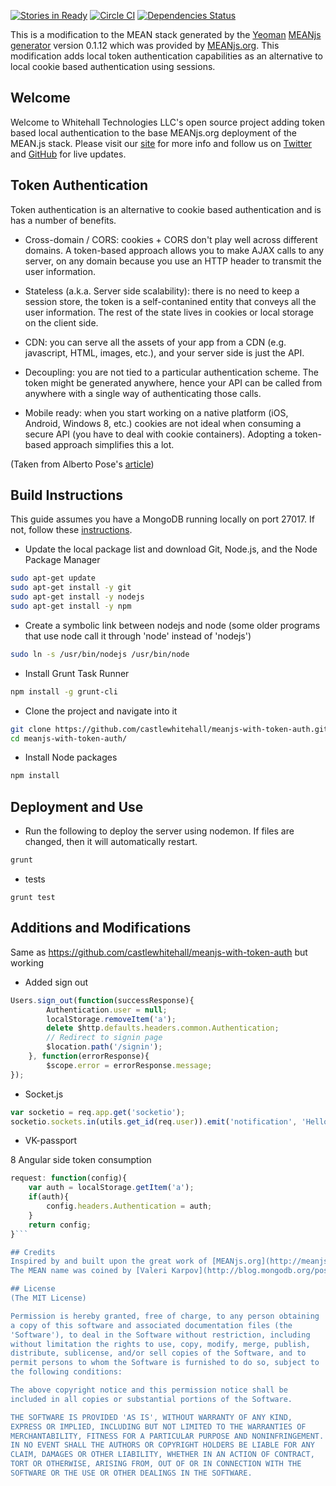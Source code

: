 [![Stories in Ready](https://badge.waffle.io/castlewhitehall/meanjs-with-token-auth.png?label=ready&title=Ready)](https://waffle.io/castlewhitehall/meanjs-with-token-auth)
[![Circle CI](https://circleci.com/gh/castlewhitehall/meanjs-with-token-auth/tree/master.svg?style=svg&circle-token=9f4d4cf9aebb2701286a3252ac5cdbe2bd1afbf9)](https://circleci.com/gh/castlewhitehall/meanjs-with-token-auth/tree/master)
[![Dependencies Status](https://david-dm.org/castlewhitehall/meanjs-with-token-auth.svg)](https://david-dm.org/castlewhitehall/meanjs-with-token-auth)

This is a modification to the MEAN stack generated by the [Yeoman](http://yeoman.io/) [MEANjs generator](https://github.com/meanjs/generator-meanjs) version 0.1.12 which was provided by [MEANjs.org](http://meanjs.org/). This modification adds local token authentication capabilities as an alternative to local cookie based authentication using sessions. 

## Welcome
Welcome to Whitehall Technologies LLC's open source project adding token based local authentication to the base MEANjs.org deployment of the MEAN.js stack. Please visit our [site](http://www.whitehall.io) for more info and follow us on [Twitter](https://twitter.com/castlewhitehall) and [GitHub](https://github.com/castlewhitehall) for live updates.

## Token Authentication
Token authentication is an alternative to cookie based authentication and is has a number of benefits.

* Cross-domain / CORS: cookies + CORS don't play well across different domains. A token-based approach allows you to make AJAX calls to any server, on any domain because you use an HTTP header to transmit the user information.

* Stateless (a.k.a. Server side scalability): there is no need to keep a session store, the token is a self-contanined entity that conveys all the user information. The rest of the state lives in cookies or local storage on the client side.

* CDN: you can serve all the assets of your app from a CDN (e.g. javascript, HTML, images, etc.), and your server side is just the API.

* Decoupling: you are not tied to a particular authentication scheme. The token might be generated anywhere, hence your API can be called from anywhere with a single way of authenticating those calls.

* Mobile ready: when you start working on a native platform (iOS, Android, Windows 8, etc.) cookies are not ideal when consuming a secure API (you have to deal with cookie containers). Adopting a token-based approach simplifies this a lot.

(Taken from Alberto Pose's [article](https://auth0.com/blog/2014/01/07/angularjs-authentication-with-cookies-vs-token/))

## Build Instructions

This guide assumes you have a MongoDB running locally on port 27017. If not, follow these [instructions](http://docs.mongodb.org/manual/tutorial/install-mongodb-on-ubuntu/).

* Update the local package list and download Git, Node.js, and the Node Package Manager

```bash
sudo apt-get update
sudo apt-get install -y git
sudo apt-get install -y nodejs
sudo apt-get install -y npm
```

* Create a symbolic link between nodejs and node (some older programs that use node call it through 'node' instead of 'nodejs')

```bash
sudo ln -s /usr/bin/nodejs /usr/bin/node
```

* Install Grunt Task Runner

```bash
npm install -g grunt-cli
```

* Clone the project and navigate into it
```bash
git clone https://github.com/castlewhitehall/meanjs-with-token-auth.git
cd meanjs-with-token-auth/
```

* Install Node packages
```bash
npm install
```

## Deployment and Use
* Run the following to deploy the server using nodemon. If files are changed, then it will automatically restart.
```bash
grunt
```

* tests
```
grunt test
```

## Additions and Modifications

Same as https://github.com/castlewhitehall/meanjs-with-token-auth but working

* Added sign out
```javascript
Users.sign_out(function(successResponse){
        Authentication.user = null;
        localStorage.removeItem('a');
        delete $http.defaults.headers.common.Authentication;
        // Redirect to signin page
        $location.path('/signin');
    }, function(errorResponse){
        $scope.error = errorResponse.message;
});
```

* Socket.js
```javascript
var socketio = req.app.get('socketio');
socketio.sockets.in(utils.get_id(req.user)).emit('notification', 'Hello');
```
* VK-passport


8 Angular side token consumption
```javascript
request: function(config){
    var auth = localStorage.getItem('a');
    if(auth){
        config.headers.Authentication = auth;
    }
    return config;
}```

## Credits
Inspired by and built upon the great work of [MEANjs.org](http://meanjs.org/)
The MEAN name was coined by [Valeri Karpov](http://blog.mongodb.org/post/49262866911/the-mean-stack-mongodb-expressjs-angularjs-and)

## License
(The MIT License)

Permission is hereby granted, free of charge, to any person obtaining
a copy of this software and associated documentation files (the
'Software'), to deal in the Software without restriction, including
without limitation the rights to use, copy, modify, merge, publish,
distribute, sublicense, and/or sell copies of the Software, and to
permit persons to whom the Software is furnished to do so, subject to
the following conditions:

The above copyright notice and this permission notice shall be
included in all copies or substantial portions of the Software.

THE SOFTWARE IS PROVIDED 'AS IS', WITHOUT WARRANTY OF ANY KIND,
EXPRESS OR IMPLIED, INCLUDING BUT NOT LIMITED TO THE WARRANTIES OF
MERCHANTABILITY, FITNESS FOR A PARTICULAR PURPOSE AND NONINFRINGEMENT.
IN NO EVENT SHALL THE AUTHORS OR COPYRIGHT HOLDERS BE LIABLE FOR ANY
CLAIM, DAMAGES OR OTHER LIABILITY, WHETHER IN AN ACTION OF CONTRACT,
TORT OR OTHERWISE, ARISING FROM, OUT OF OR IN CONNECTION WITH THE
SOFTWARE OR THE USE OR OTHER DEALINGS IN THE SOFTWARE.